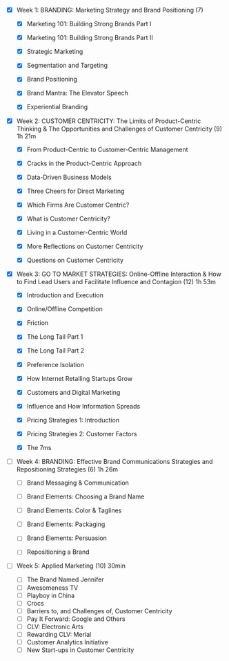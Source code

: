 - [x] Week 1: BRANDING: Marketing Strategy and Brand Positioning (7)

  - [x] Marketing 101: Building Strong Brands Part I 

  - [x] Marketing 101: Building Strong Brands Part II

  - [x] Strategic Marketing

  - [x] Segmentation and Targeting

  - [x] Brand Positioning

  - [x] Brand Mantra: The Elevator Speech

  - [x] Experiential Branding

- [x] Week 2: CUSTOMER CENTRICITY: The Limits of Product-Centric Thinking & The Opportunities and Challenges of Customer Centricity (9) 1h 21m

  - [x] From Product-Centric to Customer-Centric Management

  - [x] Cracks in the Product-Centric Approach

  - [x] Data-Driven Business Models

  - [x] Three Cheers for Direct Marketing

  - [x] Which Firms Are Customer Centric?

  - [x] What is Customer Centricity?

  - [x] Living in a Customer-Centric World

  - [x] More Reflections on Customer Centricity

  - [x] Questions on Customer Centricity

- [x] Week 3: GO TO MARKET STRATEGIES: Online-Offline Interaction & How to Find Lead Users and Facilitate Influence and Contagion (12) 1h 53m

  - [x] Introduction and Execution

  - [x] Online/Offline Competition

  - [x] Friction

  - [x] The Long Tail Part 1

  - [x] The Long Tail Part 2

  - [x] Preference Isolation

  - [x] How Internet Retailing Startups Grow

  - [x] Customers and Digital Marketing

  - [x] Influence and How Information Spreads

  - [x] Pricing Strategies 1: Introduction

  - [x] Pricing Strategies 2: Customer Factors

  - [x] The 7ms

- [ ] Week 4: BRANDING: Effective Brand Communications Strategies and Repositioning Strategies (6) 1h 26m

  - [ ] Brand Messaging & Communication

  - [ ] Brand Elements: Choosing a Brand Name

  - [ ] Brand Elements: Color & Taglines

  - [ ] Brand Elements: Packaging

  - [ ] Brand Elements: Persuasion

  - [ ] Repositioning a Brand

- [ ] Week 5: Applied Marketing (10) 30min

  - [ ] The Brand Named Jennifer
  - [ ] Awesomeness TV
  - [ ] Playboy in China
  - [ ] Crocs
  - [ ] Barriers to, and Challenges of, Customer Centricity
  - [ ] Pay It Forward: Google and Others
  - [ ] CLV: Electronic Arts
  - [ ] Rewarding CLV: Merial
  - [ ] Customer Analytics Initiative
  - [ ] New Start-ups in Customer Centricity